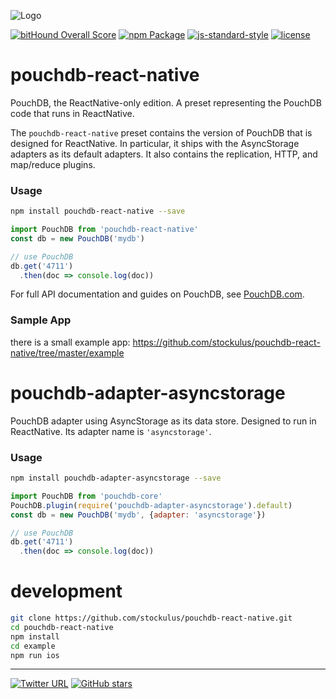 ![Logo](https://raw.githubusercontent.com/stockulus/pouchdb-react-native/master/static/pouchdb-react-native.png)

[![bitHound Overall Score](https://www.bithound.io/github/stockulus/pouchdb-react-native/badges/score.svg)](https://www.bithound.io/github/stockulus/pouchdb-react-native) [![npm Package](https://img.shields.io/npm/dm/pouchdb-react-native.svg)](https://www.npmjs.com/package/pouchdb-react-native) [![js-standard-style](https://img.shields.io/badge/code%20style-standard-brightgreen.svg)](http://standardjs.com/) [![license](https://img.shields.io/npm/l/pouchdb-react-native.svg?maxAge=2592000)](https://opensource.org/licenses/MIT)

pouchdb-react-native
======

PouchDB, the ReactNative-only edition. A preset representing the PouchDB code that runs in ReactNative.

The `pouchdb-react-native` preset contains the version of PouchDB that is designed for ReactNative. In particular, it ships with the AsyncStorage adapters as its default adapters. It also contains the replication, HTTP, and map/reduce plugins.

### Usage

```bash
npm install pouchdb-react-native --save
```

```js
import PouchDB from 'pouchdb-react-native'
const db = new PouchDB('mydb')

// use PouchDB
db.get('4711')
  .then(doc => console.log(doc))

```
For full API documentation and guides on PouchDB, see [PouchDB.com](http://pouchdb.com/).

### Sample App
there is a small example app:
https://github.com/stockulus/pouchdb-react-native/tree/master/example

pouchdb-adapter-asyncstorage
======

PouchDB adapter using AsyncStorage as its data store. Designed to run in ReactNative. Its adapter name is `'asyncstorage'`.

### Usage

```bash
npm install pouchdb-adapter-asyncstorage --save
```

```js
import PouchDB from 'pouchdb-core'
PouchDB.plugin(require('pouchdb-adapter-asyncstorage').default)
const db = new PouchDB('mydb', {adapter: 'asyncstorage'})

// use PouchDB
db.get('4711')
  .then(doc => console.log(doc))

```

development
======
```bash
git clone https://github.com/stockulus/pouchdb-react-native.git
cd pouchdb-react-native
npm install
cd example
npm run ios

```

---
[![Twitter URL](https://img.shields.io/twitter/url/http/shields.io.svg?style=social&maxAge=2592000)](https://twitter.com/stockulus) [![GitHub stars](https://img.shields.io/github/stars/stockulus/pouchdb-react-native.svg?style=social&label=Star)](https://github.com/stockulus/pouchdb-react-native)

